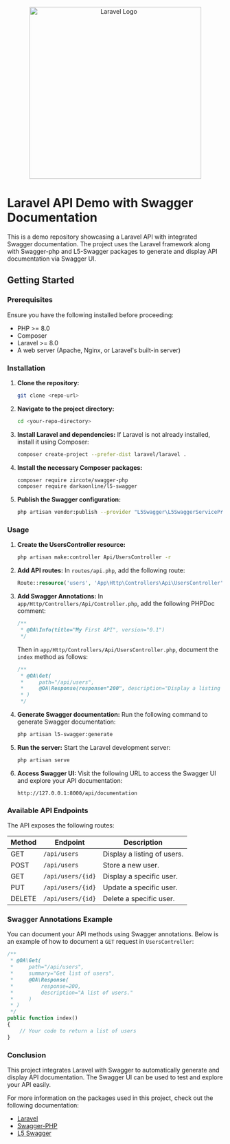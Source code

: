 <p align="center"><a href="https://laravel.com" target="_blank"><img src="https://raw.githubusercontent.com/laravel/art/master/logo-lockup/5%20SVG/2%20CMYK/1%20Full%20Color/laravel-logolockup-cmyk-red.svg" width="400" alt="Laravel Logo"></a></p>

# Laravel API Demo with Swagger Documentation

This is a demo repository showcasing a Laravel API with integrated Swagger documentation. The project uses the Laravel framework along with Swagger-php and L5-Swagger packages to generate and display API documentation via Swagger UI.

## Getting Started

### Prerequisites

Ensure you have the following installed before proceeding:
- PHP >= 8.0
- Composer
- Laravel >= 8.0
- A web server (Apache, Nginx, or Laravel's built-in server)

### Installation

1. **Clone the repository:**
   ```bash
   git clone <repo-url>
   ```

2. **Navigate to the project directory:**
   ```bash
   cd <your-repo-directory>
   ```

3. **Install Laravel and dependencies:**
   If Laravel is not already installed, install it using Composer:
   ```bash
   composer create-project --prefer-dist laravel/laravel .
   ```

4. **Install the necessary Composer packages:**
   ```bash
   composer require zircote/swagger-php
   composer require darkaonline/l5-swagger
   ```

5. **Publish the Swagger configuration:**
   ```bash
   php artisan vendor:publish --provider "L5Swagger\L5SwaggerServiceProvider"
   ```

### Usage

1. **Create the UsersController resource:**
   ```bash
   php artisan make:controller Api/UsersController -r
   ```

2. **Add API routes:**
   In `routes/api.php`, add the following route:
   ```php
   Route::resource('users', 'App\Http\Controllers\Api\UsersController');
   ```

3. **Add Swagger Annotations:**
   In `app/Http/Controllers/Api/Controller.php`, add the following PHPDoc comment:
   ```php
   /**
    * @OA\Info(title="My First API", version="0.1")
    */
   ```

   Then in `app/Http/Controllers/Api/UsersController.php`, document the `index` method as follows:
   ```php
   /**
    * @OA\Get(
    *     path="/api/users",
    *     @OA\Response(response="200", description="Display a listing of users.")
    * )
    */
   ```

4. **Generate Swagger documentation:**
   Run the following command to generate Swagger documentation:
   ```bash
   php artisan l5-swagger:generate
   ```

5. **Run the server:**
   Start the Laravel development server:
   ```bash
   php artisan serve
   ```

6. **Access Swagger UI:**
   Visit the following URL to access the Swagger UI and explore your API documentation:
   ```
   http://127.0.0.1:8000/api/documentation
   ```

### Available API Endpoints

The API exposes the following routes:

| Method | Endpoint         | Description                  |
|--------|------------------|------------------------------|
| GET    | `/api/users`      | Display a listing of users.  |
| POST   | `/api/users`      | Store a new user.            |
| GET    | `/api/users/{id}` | Display a specific user.     |
| PUT    | `/api/users/{id}` | Update a specific user.      |
| DELETE | `/api/users/{id}` | Delete a specific user.      |

### Swagger Annotations Example

You can document your API methods using Swagger annotations. Below is an example of how to document a `GET` request in `UsersController`:

```php
/**
 * @OA\Get(
 *     path="/api/users",
 *     summary="Get list of users",
 *     @OA\Response(
 *         response=200,
 *         description="A list of users."
 *     )
 * )
 */
public function index()
{
    // Your code to return a list of users
}
```

### Conclusion

This project integrates Laravel with Swagger to automatically generate and display API documentation. The Swagger UI can be used to test and explore your API easily.

For more information on the packages used in this project, check out the following documentation:
- [Laravel](https://laravel.com/docs)
- [Swagger-PHP](https://zircote.github.io/swagger-php/)
- [L5 Swagger](https://github.com/DarkaOnLine/L5-Swagger)
